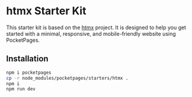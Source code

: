 # htmx Starter Kit

This starter kit is based on the [htmx](https://htmx.org/) project. It is designed to help you get started with a minimal, responsive, and mobile-friendly website using PocketPages.

## Installation

```bash
npm i pocketpages
cp -r node_modules/pocketpages/starters/htmx .
npm i
npm run dev
```
